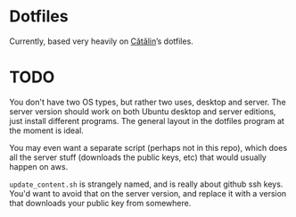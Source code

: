 # Dotfiles

Currently, based very heavily on [Cătălin](https://github.com/alrra)’s dotfiles.

# TODO
You don't have two OS types, but rather two uses, desktop and server. The
server version should work on both Ubuntu desktop and server editions, just
install different programs. The general layout in the dotfiles program at the
moment is ideal.

You may even want a separate script (perhaps not in this repo), which does all
the server stuff (downloads the public keys, etc) that would usually happen on
aws.

`update_content.sh` is strangely named, and is really about github ssh keys.
You'd want to avoid that on the server version, and replace it with a version
that downloads your public key from somewhere.


